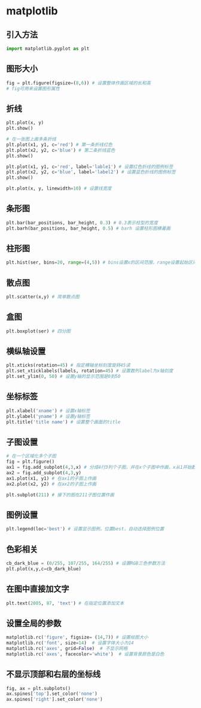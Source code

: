 # matplotlib

## 引入方法

```python
import matplotlib.pyplot as plt
```

## 图形大小

```python
fig = plt.figure(figsize=(8,6)) # 设置整体作画区域的长和高
# fig可用来设置图形属性
```

## 折线

```python
plt.plot(x, y)
plt.show()

# 在一张图上画多条折线
plt.plot(x1, y1, c='red') # 第一条折线红色
plt.plot(x2, y2, c='blue') # 第二条折线蓝色
plt.show()

plt.plot(x1, y1, c='red', label='lable1') # 设置红色折线的图例标签
plt.plot(x2, y2, c='blue', label='label2') # 设置蓝色折线的图例标签
plt.show()

plt.plot(x, y, linewidth=10) # 设置线宽度
```

## 条形图

```python
plt.bar(bar_positions, bar_height, 0.3) # 0.3表示柱型的宽度
plt.barh(bar_positions, bar_height, 0.5) # barh 设置柱形图横着画
```

## 柱形图

```python
plt.hist(ser, bins=20, range=(4,5)) # bins设置x的区间范围，range设置起始区间4到5之间
```



## 散点图

```python
plt.scatter(x,y) # 简单散点图
```

## 盒图

```python
plt.boxplot(ser) # 四分图
```



## 横纵轴设置

```python
plt.xticks(rotation=45) # 指定横轴坐标刻度旋转45读
plt.set_xticklabels(labels, rotation=45) # 设置数列label为x轴刻度
plt.set_ylim(0, 50) # 设置y轴的显示范围是0到50
```

## 坐标标签

```python
plt.xlabel('xname') # 设置x轴标签
plt.ylabel('yname') # 设置y轴标签
plt.title('title name') # 设置整个画面的title
```

## 子图设置

```python
# 在一个区域化多个子图
fig = plt.figure()
ax1 = fig.add_subplot(4,3,x) # 分成4行3列个子图，并在x个子图中作画，x从1开始数
ax2 = fig.add_subplot(4,3,y)
ax1.plot(x1, y1) # 在ax1的子图上作画
ax2.plot(x2, y2) # 在ax2的子图上作画

plt.subplot(211) # 接下的图在211子图位置作画
```

## 图例设置

```python
plt.legend(loc='best') # 设置显示图例，位置best，自动选择图例位置
```

## 色彩相关

```python
cb_dark_blue = (0/255, 107/255, 164/255) # 设置RGB三色参数方法
plt.plot(x,y,c=cb_dark_blue)
```

## 在图中直接加文字

```python
plt.text(2005, 87, 'text') # 在指定位置添加文本
```

## 设置全局的参数

```python
matplotlib.rc('figure', figsize= (14,7)) # 设置绘图大小
matplotlib.rc('font', size=14)  # 设置字体大小为14
matplotlib.rc('axes', grid=False)  # 不显示网格
matplotlib.rc('axes', facecolor='white')  # 设置背景颜色是白色
```

## 不显示顶部和右层的坐标线

```python
fig, ax = plt.subplots()
ax.spines['top'].set_color('none')
ax.spines['right'].set_color('none')
```

